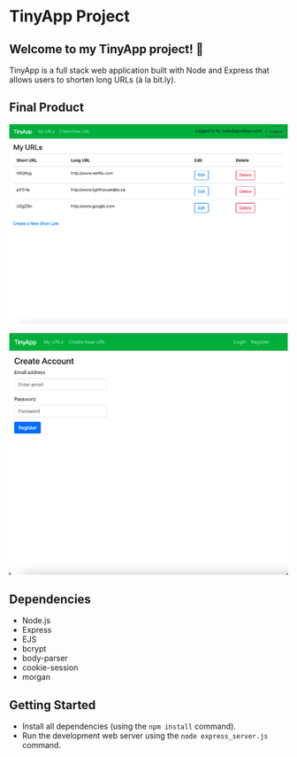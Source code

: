 # TinyApp Project

## Welcome to my TinyApp project! 🐸  

TinyApp is a full stack web application built with Node and Express that allows users to shorten long URLs (à la bit.ly).

## Final Product

!["Screenshot of URLs page"](https://github.com/lucyshen7/tinyapp/blob/master/docs/urls-page.png)

!["Screenshot of register page"](https://github.com/lucyshen7/tinyapp/blob/master/docs/register-page.png)

## Dependencies

- Node.js
- Express
- EJS
- bcrypt
- body-parser
- cookie-session
- morgan

## Getting Started

- Install all dependencies (using the `npm install` command).
- Run the development web server using the `node express_server.js` command.
